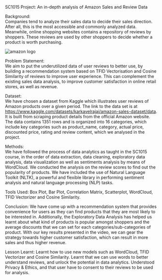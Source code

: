    SC1015 Project: An in-depth analysis of Amazon Sales and Review Data 

Background:   
Companies tend to analyze their sales data to decide their sales direction. After all, this is the most accessible and commonly analyzed data. Meanwhile, online shopping websites contains a repository of reviews by shoppers. These reviews are used by other shoppers to decide whether a product is worth purchasing. 

![amazon logo](https://raw.githubusercontent.com/dinglinlee/SC1015-Project/master/.github/Amazon_Logo.jpeg)

Problem Statement:   
We aim to put the underutilized data of user reviews to better use, by building a recommendation system based on TFID Vectorisation and Cosine Similarity of reviews to improve user experience. This can complement the existing sales data analysis, to improve customer satisfaction in online retail stores, as well as revenue.

 
Dataset:   
We have chosen a dataset from Kaggle which illustrates user reviews of Amazon products over a given period. The link to the data set is at https://www.kaggle.com/datasets/karkavelrajaj/amazon-sales-dataset/data. It is built from scraping product details from the official Amazon website. The data contains 1351 rows and is organized into 16 categories, which include key categories such as product_name, category, actual price, discounted price, rating and review content, which we analysed in the project.
 

Methods:    
We have followed the process of data analytics as taught in the SC1015 course, in the order of data extraction, data cleaning, exploratory data analysis, data visualization as well as sentiments analysis by means of WordCloud. We conducted the analysis on the review scores to find out the popularity of products. We have included the use of Natural Language Toolkit (NLTK), a powerful and flexible library in performing sentiment analysis and natural language processing (NLP) tasks.  

Tools Used:
Box Plot, Bar Plot, Correlation Matrix, Scatterplot, WordCloud, TFID Vectorizer and Cosine Similarity.

Conclusion:
We have come up with a recommendation system that provides convenience for users as they can find products that they are most likely to be interested in. Additionally, the Exploratory Data Analysis has helped us learnt about what kind of products is popular amongst shoppers and the average discounts that we can set for each categories/sub-categories of product. With our key results presented in the video, we can gear the strategy towards higher customer satisfaction, which can result in more sales and thus higher revenue. 


Lesson Learnt:
Learnt how to use new models such as WordCloud, TFID Vectorizer and Cosine Similarity.
Learnt that we can use words to better understand reviews, and unlock the potential in data analytics.
Understood Privacy & Ethics, and that user have to consent to their reviews to be used for analysis.
    

